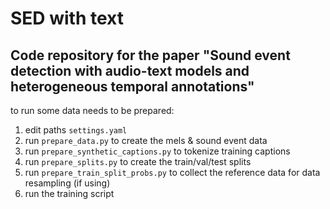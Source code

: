 # SED with text

## Code repository for the paper "Sound event detection with audio-text models and heterogeneous temporal annotations"

to run some data needs to be prepared:
1. edit paths `settings.yaml`
2. run `prepare_data.py` to create the mels & sound event data
3. run `prepare_synthetic_captions.py` to tokenize training captions
4. run `prepare_splits.py` to create the train/val/test splits
5. run `prepare_train_split_probs.py` to collect the reference data for data resampling (if using)
6. run the training script
